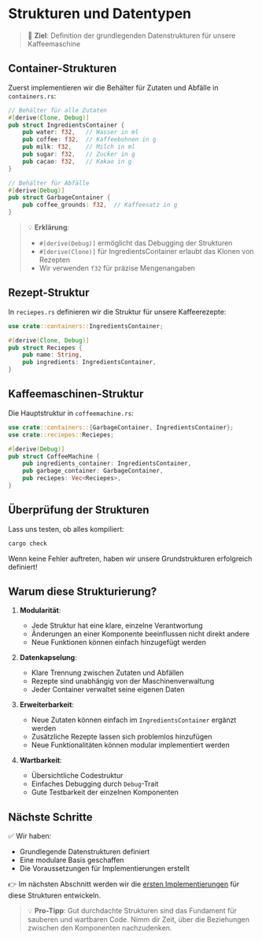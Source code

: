 # Strukturen und Datentypen

> 🎯 **Ziel**: Definition der grundlegenden Datenstrukturen für unsere Kaffeemaschine

## Container-Strukturen

Zuerst implementieren wir die Behälter für Zutaten und Abfälle in `containers.rs`:

```rust
// Behälter für alle Zutaten
#[derive(Clone, Debug)]
pub struct IngredientsContainer {
    pub water: f32,   // Wasser in ml
    pub coffee: f32,  // Kaffeebohnen in g
    pub milk: f32,    // Milch in ml
    pub sugar: f32,   // Zucker in g
    pub cacao: f32,   // Kakao in g
}

// Behälter für Abfälle
#[derive(Debug)]
pub struct GarbageContainer {
    pub coffee_grounds: f32,  // Kaffeesatz in g
}
```

> 💡 **Erklärung**:
> - `#[derive(Debug)]` ermöglicht das Debugging der Strukturen
> - `#[derive(Clone)]` für IngredientsContainer erlaubt das Klonen von Rezepten
> - Wir verwenden `f32` für präzise Mengenangaben

## Rezept-Struktur

In `reciepes.rs` definieren wir die Struktur für unsere Kaffeerezepte:

```rust
use crate::containers::IngredientsContainer;

#[derive(Clone, Debug)]
pub struct Reciepes {
    pub name: String,
    pub ingredients: IngredientsContainer,
}
```

## Kaffeemaschinen-Struktur

Die Hauptstruktur in `coffeemachine.rs`:

```rust
use crate::containers::{GarbageContainer, IngredientsContainer};
use crate::reciepes::Reciepes;

#[derive(Debug)]
pub struct CoffeeMachine {
    pub ingredients_container: IngredientsContainer,
    pub garbage_container: GarbageContainer,
    pub reciepes: Vec<Reciepes>,
}
```

## Überprüfung der Strukturen

Lass uns testen, ob alles kompiliert:

```bash
cargo check
```

Wenn keine Fehler auftreten, haben wir unsere Grundstrukturen erfolgreich definiert!

## Warum diese Strukturierung?

1. **Modularität**:
   - Jede Struktur hat eine klare, einzelne Verantwortung
   - Änderungen an einer Komponente beeinflussen nicht direkt andere
   - Neue Funktionen können einfach hinzugefügt werden

2. **Datenkapselung**:
   - Klare Trennung zwischen Zutaten und Abfällen
   - Rezepte sind unabhängig von der Maschinenverwaltung
   - Jeder Container verwaltet seine eigenen Daten

3. **Erweiterbarkeit**:
   - Neue Zutaten können einfach im `IngredientsContainer` ergänzt werden
   - Zusätzliche Rezepte lassen sich problemlos hinzufügen
   - Neue Funktionalitäten können modular implementiert werden

4. **Wartbarkeit**:
   - Übersichtliche Codestruktur
   - Einfaches Debugging durch `Debug`-Trait
   - Gute Testbarkeit der einzelnen Komponenten

## Nächste Schritte

✅ Wir haben:
- Grundlegende Datenstrukturen definiert
- Eine modulare Basis geschaffen
- Die Voraussetzungen für Implementierungen erstellt

👉 Im nächsten Abschnitt werden wir die [ersten Implementierungen](implementierung.md) für diese Strukturen entwickeln.

> 💡 **Pro-Tipp**: Gut durchdachte Strukturen sind das Fundament für sauberen und wartbaren Code. Nimm dir Zeit, über die Beziehungen zwischen den Komponenten nachzudenken.

